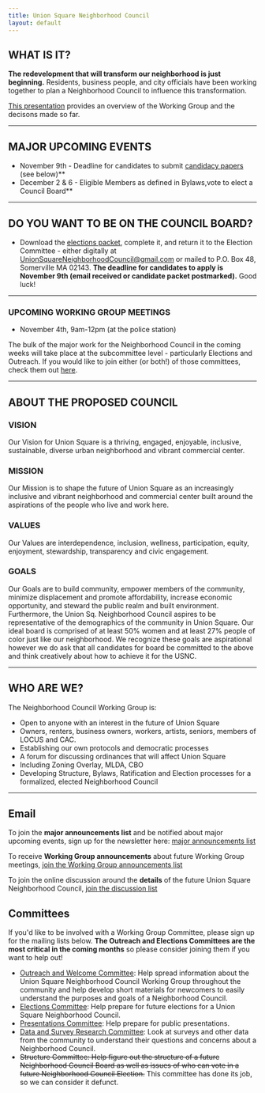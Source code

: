 ```yaml
---
title: Union Square Neighborhood Council
layout: default
---
```


## WHAT IS IT?

**The redevelopment that will transform our neighborhood is just beginning.** Residents, business people, and city officials have been working together to plan a Neighborhood Council to influence this transformation.

[This presentation](https://docs.google.com/presentation/d/1Zg0cbAL8Zn12frl1hJm0Oea_zTw3LIJonKnc3XzIJFM/edit#slide=id.p) provides an overview of the Working Group and the decisons made so far.

****

## MAJOR UPCOMING EVENTS 

* November 9th - Deadline for candidates to submit [candidacy papers](https://github.com/union-square-neighborhood-council/unionsquareneighborhoodcouncil.org/blob/master/USNC%20October%202017%20Elections%20Packet%20FINAL.pdf) (see below)**
* December 2 & 6 - Eligible Members as defined in Bylaws,vote to elect a Council Board**

****

## DO YOU WANT TO BE ON THE COUNCIL BOARD?

* Download the [elections packet](https://github.com/union-square-neighborhood-council/unionsquareneighborhoodcouncil.org/blob/master/USNC%20October%202017%20Elections%20Packet%20FINAL.pdf), complete it, and return it to the Election Committee - either digitally at [UnionSquareNeighborhoodCouncil@gmail.com](mailto:unionsquareneighborhoodcouncil@gmail.com) or mailed to P.O. Box 48, Somerville MA 02143. **The deadline for candidates to apply is November 9th (email received or candidate packet postmarked).** Good luck!

****

### UPCOMING WORKING GROUP MEETINGS

* November 4th, 9am-12pm (at the police station)

The bulk of the major work for the Neighborhood Council in the coming weeks will take place at the subcommittee level - particularly Elections and Outreach. If you would like to join either (or both!) of those committees, check them out [here](#committees).

****

## ABOUT THE PROPOSED COUNCIL

### VISION

Our Vision for Union Square is a thriving, engaged, enjoyable, inclusive, sustainable, diverse urban neighborhood and vibrant commercial center. 

### MISSION

Our Mission is to shape the future of Union Square as an increasingly inclusive and vibrant neighborhood and commercial center built around the aspirations of the people who live and work here. 

### VALUES

Our Values are interdependence, inclusion, wellness, participation, equity, enjoyment, stewardship, transparency and civic engagement.

### GOALS

Our Goals are to build community, empower members of the community, minimize displacement and promote affordability, increase economic opportunity, and steward the public realm and built environment. Furthermore, the Union Sq. Neighborhood Council aspires to be representative of the demographics of the community in Union Square. Our ideal board is comprised of at least 50% women and at least 27% people of color just like our neighborhood. We recognize these goals are aspirational however we do ask that all candidates for board be committed to the above and think creatively about how to achieve it for the USNC. 

****

## WHO ARE WE?

The Neighborhood Council Working Group is:

* Open to anyone with an interest in the future of Union Square
* Owners, renters, business owners, workers, artists, seniors, members of LOCUS and CAC. 
* Establishing our own protocols and democratic processes
* A forum for discussing ordinances that will affect Union Square
* Including Zoning Overlay, MLDA, CBO
* Developing Structure, Bylaws, Ratification and Election processes for a formalized, elected Neighborhood Council

****

## Email

To join the **major announcements list** and be notified about major upcoming events, sign up for the newsletter here: [major announcements list](http://tinyletter.com/unionsquareneighborhoodcouncil)

To receive **Working Group announcements** about future Working Group meetings, [join the Working Group announcements list](https://groups.google.com/forum/#!forum/usnc-wg-announcements)

To join the online discussion around the **details** of the future Union Square Neighborhood Council, [join the discussion list](https://groups.google.com/forum/#!forum/usnc-wg-discussion)


## Committees

If you'd like to be involved with a Working Group Committee, please sign up for the mailing lists below. **The Outreach and Elections Committees are the most critical in the coming months** so please consider joining them if you want to help out!

* [Outreach and Welcome Committee](https://groups.google.com/forum/#!forum/usnc-wg-outreach): Help spread information about the Union Square Neighborhood Council Working Group throughout the community and help develop short materials for newcomers to easily understand the purposes and goals of a Neighborhood Council.
* [Elections Committee](https://groups.google.com/forum/#!forum/usnc-wg-elections): Help prepare for future elections for a Union Square Neighborhood Council.
* [Presentations Committee](https://groups.google.com/forum/#!forum/usnc-wg-presentations): Help prepare for public presentations.
* [Data and Survey Research Committee](https://groups.google.com/forum/#!forum/usnc-wg-data): Look at surveys and other data from the community to understand their questions and concerns about a Neighborhood Council.
* ~~Structure Committee: Help figure out the structure of a future Neighborhood Council Board as well as issues of who can vote in a future Neighborhood Council Election.~~ This committee has done its job, so we can consider it defunct.
